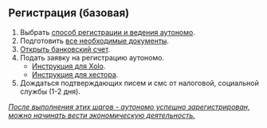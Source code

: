 ## Регистрация (базовая)

1. Выбрать [способ регистрации и ведения аутономо](#подготовка-к-регистрации-autónomo).
2. Подготовить [все необходимые документы](#необходимые-документы-для-регистрации-autónomo).
3. [Открыть банковский счет](#банковский-счет-для-аутономо).
4. Подать заявку на регистрацию аутономо.
   - [Инструкция для Xolo](#регистрация-autónomo-xolo).
   - [Инструкция для хестора](#регистрация-autónomo-хестор).
5. Дождаться подтверждающих писем и смс от налоговой, социальной службы (1-2 дня).

*<u>После выполнения этих шагов - аутономо успешно зарегистрирован, можно начинать вести экономическую деятельность.
</u>*
